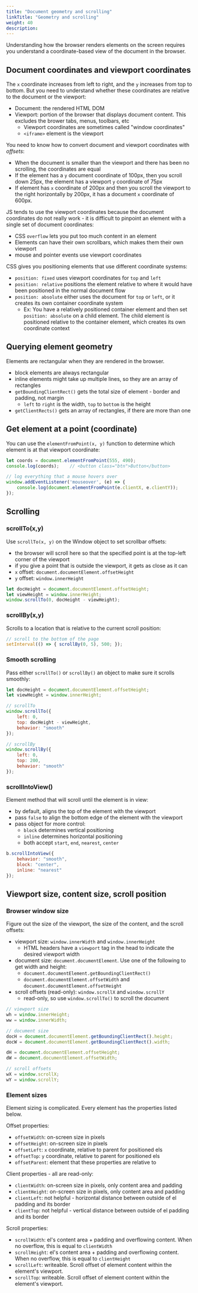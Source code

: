 ```yaml
---
title: "Document geometry and scrolling"
linkTitle: "Geometry and scrolling"
weight: 40
description:
---
```


Understanding how the browser renders elements on the screen requires you understand a coordinate-based view of the document in the browser.

## Document coordinates and viewport coordinates

The `x` coordinate increases from left to right, and the `y` increases from top to bottom. But you need to understand whether these coordinates are relative to the document or the viewport:
- Document: the rendered HTML DOM
- Viewport: portion of the browser that displays document content. This excludes the brower tabs, menus, toolbars, etc
  - Viewport coordinates are sometimes called "window coordinates" 
  - `<iframe>` element is the viewport


You need to know how to convert document and viewport coordinates with _offsets_:
- When the document is smaller than the viewport and there has been no scrolling, the coordinates are equal
- If the element has a `y` document coordinate of 100px, then you scroll down 25px, the element has a viewport `y` coordinate of 75px
- If element has `x` coordinate of 200px and then you scroll the viewport to the right horizontally by 200px, it has a document `x` coordinate of 600px.
  
JS tends to use the viewport coordinates because the document coordinates do not really work - it is difficult to pinpoint an element with a single set of document coordinates:
- CSS `overflow` lets you put too much content in an element
- Elements can have their own scrollbars, which makes them their own viewport
- mouse and pointer events use viewport coordinates

CSS gives you positioning elements that use different coordinate systems:
- `position: fixed` uses viewport coordinates for `top` and `left`
- `position: relative` positions the element relative to where it would have been positioned in the normal document flow
- `position: absolute` either uses the document for `top` or `left`, or it creates its own container coordinate system
  - Ex: You have a relatively positioned container element and then set `position: absolute` on a child element. The child element is positioned relative to the container element, which creates its own coordinate context

## Querying element geometry

Elements are rectangular when they are rendered in the browser.
- block elements are always rectangular
- inline elements might take up multiple lines, so they are an array of rectangles
- `getBoundingClientRect()` gets the total size of element - border and padding, not margin
  - `left` to `right` is the width, `top` to `bottom` is the height
- `getClientRects()` gets an array of rectangles, if there are more than one

## Get element at a point (coordinate)

You can use the `elementFromPoint(x, y)` function to determine which element is at that viewport coordinate:

```js
let coords = document.elementFromPoint(555, 490);
console.log(coords);    // <button class="btn">Button</button>

// log everything that a mouse hovers over
window.addEventListener('mouseover', (e) => {
    console.log(document.elementFromPoint(e.clientX, e.clientY));
});
```

## Scrolling

### scrollTo(x,y)

Use `scrollTo(x, y)` on the Window object to set scrollbar offsets:
- the browser will scroll here so that the specified point is at the top-left corner of the viewport
- if you give a point that is outside the viewport, it gets as close as it can
- `x` offset: `document.documentElement.offsetHeight`
- `y` offset: `window.innerHeight`

```js
let docHeight = document.documentElement.offsetHeight;
let viewHeight = window.innerHeight;
window.scrollTo(0, docHeight - viewHeight);
```

### scrollBy(x,y)

Scrolls to a location that is relative to the current scroll position:

```js
// scroll to the bottom of the page
setInterval(() => { scrollBy(0, 5), 500; });
```

### Smooth scrolling

Pass either `scrollTo()` or `scrollBy()` an object to make sure it scrolls smoothly:

```js
let docHeight = document.documentElement.offsetHeight;
let viewHeight = window.innerHeight;

// scrollTo
window.scrollTo({
    left: 0,
    top: docHeight - viewHeight,
    behavior: "smooth"
});

// scrollBy
window.scrollBy({
    left: 0,
    top: 200,
    behavior: "smooth"
});
```

### scrollIntoView()

Element method that will scroll until the element is in view:
- by default, aligns the top of the element with the viewport
- pass `false` to align the bottom edge of the element with the viewport
- pass object for more control:
  - `block` determines vertical positioning
  - `inline` determines horizontal positioning
  - both accept `start`, `end`, `nearest`, `center`

```js
b.scrollIntoView({
    behavior: "smooth",
    block: "center",
    inline: "nearest"
});
```

## Viewport size, content size, scroll position


### Browser window size

Figure out the size of the viewport, the size of the content, and the scroll offsets:
- viewport size: `window.innerWidth` and `window.innerHeight`
  - HTML headers have a `viewport` tag in the head to indicate the desired viewport width
- document size: `document.documentElement`. Use one of the following to get width and height:
  - `document.documentElement.getBoundingClientRect()`
  - `document.documentElement.offsetWidth` and `document.documentElement.offsetHeight`
- scroll offsets (read-only): `window.scrollX` and `window.scrollY`
  - read-only, so use `window.scrollTo()` to scroll the document

```js
// viewport size
wh = window.innerHeight;
ww = window.innerWidth;

// document size
docH = document.documentElement.getBoundingClientRect().height;
docW = document.documentElement.getBoundingClientRect().width;

dH = document.documentElement.offsetHeight;
dW = document.documentElement.offsetWidth;

// scroll offsets
wX = window.scrollX;
wY = window.scrollY;
```

### Element sizes

Element sizing is complicated. Every element has the properties listed below.

Offset properties:
- `offsetWidth`: on-screen size in pixels
- `offsetHeight`: on-screen size in pixels
- `offsetLeft`: `x` coordinate, relative to parent for positioned els
- `offsetTop`: `y` coordinate, relative to parent for positioned els
- `offsetParent`: element that these properties are relative to

Client properties - all are read-only:
- `clientWidth`: on-screen size in pixels, only content area and padding
- `clientHeight`: on-screen size in pixels, only content area and padding
- `clientLeft`: not helpful - horizontal distance between outside of el padding and its border
- `clientTop`: not helpful - vertical distance between outside of el padding and its border

Scroll properties:
- `scrollWidth`: el's content area + padding and overflowing content. When no overflow, this is equal to `clientWidth`
- `scrollHeight`: el's content area + padding and overflowing content. When no overflow, this is equal to `clientHeight`
- `scrollLeft`: writeable. Scroll offset of element content within the element's viewport.
- `scrollTop`: writeable. Scroll offset of element content within the element's viewport.